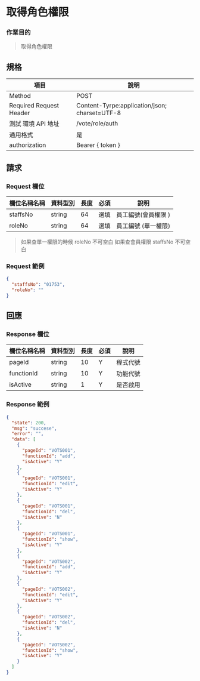 # 取得角色權限

### 作業目的

> 取得角色權限

## 規格

| 項目                    | 說明                                          |
| ----------------------- | --------------------------------------------- |
| Method                  | POST                                          |
| Required Request Header | Content-Tyrpe:application/json; charset=UTF-8 |
| 測試 環境 API 地址      | /vote/role/auth                               |
| 通用格式                | 是                                            |
| authorization           | Bearer { token }                              |

## 請求

### Request 欄位

| 欄位名稱名稱 | 資料型別 | 長度 | 必須 | 說明                |
| ------------ | -------- | ---- | ---- | ------------------- |
| staffsNo     | string   | 64   | 選填 | 員工編號(會員權限 ) |
| roleNo       | string   | 64   | 選填 | 員工編號 (單一權限) |

> 如果查單一權限的時候 roleNo 不可空白
> 如果查會員權限 staffsNo 不可空白

### Request 範例

```json
{
  "staffsNo": "01753",
  "roleNo": ""
}
```

## 回應

### Response 欄位

| 欄位名稱名稱 | 資料型別 | 長度 | 必須 | 說明     |
| ------------ | -------- | ---- | ---- | -------- |
| pageId       | string   | 10   | Y    | 程式代號 |
| functionId   | string   | 10   | Y    | 功能代號 |
| isActive     | string   | 1    | Y    | 是否啟用 |

### Response 範例

```json
{
  "state": 200,
  "msg": "succese",
  "error": "",
  "data": [
    {
      "pageId": "VOTS001",
      "functionId": "add",
      "isActive": "Y"
    },
    {
      "pageId": "VOTS001",
      "functionId": "edit",
      "isActive": "Y"
    },
    {
      "pageId": "VOTS001",
      "functionId": "del",
      "isActive": "N"
    },
    {
      "pageId": "VOTS001",
      "functionId": "show",
      "isActive": "Y"
    },
    {
      "pageId": "VOTS002",
      "functionId": "add",
      "isActive": "Y"
    },
    {
      "pageId": "VOTS002",
      "functionId": "edit",
      "isActive": "Y"
    },
    {
      "pageId": "VOTS002",
      "functionId": "del",
      "isActive": "N"
    },
    {
      "pageId": "VOTS002",
      "functionId": "show",
      "isActive": "Y"
    }
  ]
}
```
